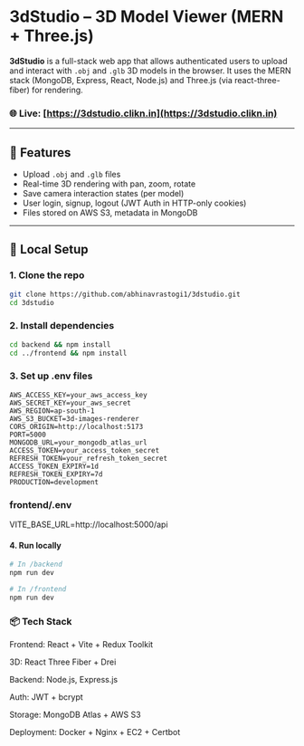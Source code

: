 # 3dStudio – 3D Model Viewer (MERN + Three.js)

**3dStudio** is a full-stack web app that allows authenticated users to upload and interact with `.obj` and `.glb` 3D models in the browser. It uses the MERN stack (MongoDB, Express, React, Node.js) and Three.js (via react-three-fiber) for rendering.

### 🌐 Live: [https://3dstudio.clikn.in](https://3dstudio.clikn.in)

---

## 🔧 Features

- Upload `.obj` and `.glb` files
- Real-time 3D rendering with pan, zoom, rotate
- Save camera interaction states (per model)
- User login, signup, logout (JWT Auth in HTTP-only cookies)
- Files stored on AWS S3, metadata in MongoDB

---

## 🚀 Local Setup

### 1. Clone the repo

```bash
git clone https://github.com/abhinavrastogi1/3dstudio.git
cd 3dstudio
```

### 2. Install dependencies

```bash
cd backend && npm install
cd ../frontend && npm install
```

### 3. Set up .env files

```env
AWS_ACCESS_KEY=your_aws_access_key
AWS_SECRET_KEY=your_aws_secret
AWS_REGION=ap-south-1
AWS_S3_BUCKET=3d-images-renderer
CORS_ORIGIN=http://localhost:5173
PORT=5000
MONGODB_URL=your_mongodb_atlas_url
ACCESS_TOKEN=your_access_token_secret
REFRESH_TOKEN=your_refresh_token_secret
ACCESS_TOKEN_EXPIRY=1d
REFRESH_TOKEN_EXPIRY=7d
PRODUCTION=development
```

### frontend/.env

VITE_BASE_URL=http://localhost:5000/api

#### 4. Run locally

```bash
# In /backend
npm run dev

# In /frontend
npm run dev
```


 ### 📦 Tech Stack

Frontend: React + Vite + Redux Toolkit

3D: React Three Fiber + Drei

Backend: Node.js, Express.js

Auth: JWT + bcrypt

Storage: MongoDB Atlas + AWS S3

Deployment: Docker + Nginx + EC2 + Certbot
